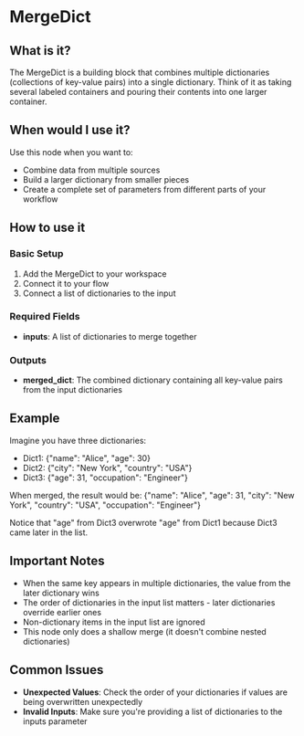 # MergeDict

## What is it?

The MergeDict is a building block that combines multiple dictionaries (collections of key-value pairs) into a single dictionary. Think of it as taking several labeled containers and pouring their contents into one larger container.

## When would I use it?
Use this node when you want to:
- Combine data from multiple sources
- Build a larger dictionary from smaller pieces
- Create a complete set of parameters from different parts of your workflow

## How to use it

### Basic Setup

1. Add the MergeDict to your workspace
1. Connect it to your flow
1. Connect a list of dictionaries to the input

### Required Fields
- **inputs**: A list of dictionaries to merge together

### Outputs
- **merged_dict**: The combined dictionary containing all key-value pairs from the input dictionaries

## Example
Imagine you have three dictionaries:
- Dict1: {"name": "Alice", "age": 30}
- Dict2: {"city": "New York", "country": "USA"}
- Dict3: {"age": 31, "occupation": "Engineer"}

When merged, the result would be:
{"name": "Alice", "age": 31, "city": "New York", "country": "USA", "occupation": "Engineer"}

Notice that "age" from Dict3 overwrote "age" from Dict1 because Dict3 came later in the list.

## Important Notes
- When the same key appears in multiple dictionaries, the value from the later dictionary wins
- The order of dictionaries in the input list matters - later dictionaries override earlier ones
- Non-dictionary items in the input list are ignored
- This node only does a shallow merge (it doesn't combine nested dictionaries)

## Common Issues
- **Unexpected Values**: Check the order of your dictionaries if values are being overwritten unexpectedly
- **Invalid Inputs**: Make sure you're providing a list of dictionaries to the inputs parameter